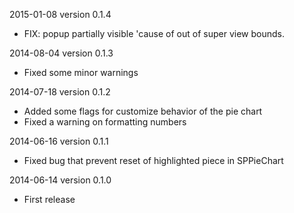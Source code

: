 2015-01-08 version 0.1.4

  * FIX: popup partially visible 'cause of out of super view bounds.
  
2014-08-04 version 0.1.3

  * Fixed some minor warnings

2014-07-18 version 0.1.2

  * Added some flags for customize behavior of the pie chart
  * Fixed a warning on formatting numbers

2014-06-16 version 0.1.1

  * Fixed bug that prevent reset of highlighted piece in SPPieChart

2014-06-14 version 0.1.0
 
  * First release